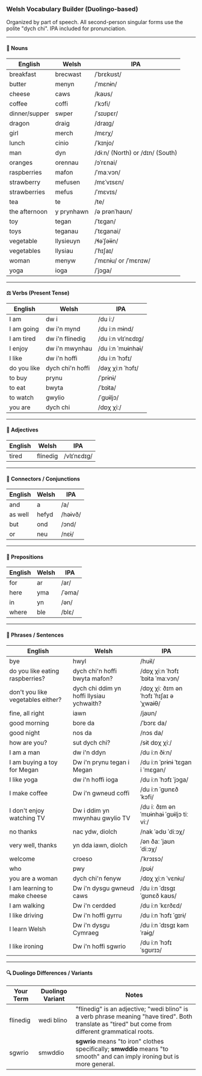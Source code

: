 ### Welsh Vocabulary Builder (Duolingo-based)

Organized by part of speech. All second-person singular forms use the polite "dych chi". IPA included for pronunciation.

---

#### 🐉 Nouns

| English       | Welsh      | IPA                             |
| ------------- | ---------- | ------------------------------- |
| breakfast     | brecwast   | /ˈbrɛkʊst/                      |
| butter        | menyn      | /ˈmɛnɨn/                        |
| cheese        | caws       | /kaʊs/                          |
| coffee        | coffi      | /ˈkɔfi/                        |
| dinner/supper | swper      | /ˈsɪʊpɛr/                       |
| dragon        | draig      | /draɪɡ/                         |
| girl          | merch      | /mɛrχ/                          |
| lunch         | cinio      | /ˈkɪnjo/                        |
| man           | dyn        | /dɨːn/ (North) or /dɪn/ (South) |
| oranges       | orennau    | /ɔˈrɛnai/                       |
| raspberries   | mafon      | /ˈmaːvɔn/                       |
| strawberry    | mefusen    | /mɛˈvɪsɛn/                      |
| strawberries  | mefus      | /ˈmɛvɪs/                        |
| tea           | te         | /te/                           |
| the afternoon | y prynhawn | /ə prənˈhaʊn/                   |
| toy           | tegan      | /ˈtɛɡan/                        |
| toys          | teganau    | /ˈtɛɡanai/                      |
| vegetable     | llysieuyn  | /ɬəˈʃəɨɨn/                      |
| vegetables    | llysiau    | /ˈɦɪʃaɪ/                        |
| woman         | menyw      | /ˈmɛnɨu/ or /ˈmɛnɪw/            |
| yoga          | ioga       | /ˈjɔɡa/                         |

---

#### ⚖️ Verbs (Present Tense)

| English     | Welsh            | IPA                |
| ----------- | ---------------- | ------------------ |
| I am        | dw i             | /du iː/            |
| I am going  | dw i'n mynd      | /du iːn mɨnd/      |
| I am tired  | dw i'n flinedig  | /du iːn vlɪˈnɛdɪɡ/ |
| I enjoy     | dw i'n mwynhau   | /du iːn ˈmʊɨnhaɨ/  |
| I like      | dw i'n hoffi     | /du iːn ˈhɔfɪ/     |
| do you like | dych chi'n hoffi | /dəχ χiːn ˈhɔfɪ/   |
| to buy      | prynu            | /ˈprɨnɨ/           |
| to eat      | bwyta            | /ˈbɪɨta/           |
| to watch    | gwylio           | /ˈɡʊɨljɔ/          |
| you are     | dych chi         | /dɒχ χiː/          |

---

#### 🎨 Adjectives

| English | Welsh    | IPA         |
| ------- | -------- | ----------- |
| tired   | flinedig | /vlɪˈnɛdɪɡ/ |

---

#### 🔗 Connectors / Conjunctions

| English   | Welsh  | IPA    |
| --------- | ------ | ------ |
| and       | a      | /a/    |
| as well   | hefyd  | /həɨvð/|
| but       | ond    | /ɔnd/  |
| or        | neu    | /nɛɨ/  |

---

#### 📍 Prepositions

| English | Welsh | IPA   |
|---------|-------|-------|
| for     | ar    | /ar/  |
| here    | yma   | /ˈəma/|
| in      | yn    | /ən/  |
| where   | ble   | /blɛ/ |

---

#### 🧩 Phrases / Sentences

| English                    | Welsh                           | IPA                              |
|----------------------------|--------------------------------|---------------------------------|
| bye                        | hwyl                           | /huɨl/                          |
| do you like eating raspberries?  | dych chi'n hoffi bwyta mafon?  | /dɒχ χiːn ˈhɔfɪ ˈbɪɨta ˈmaːvɔn/  |
| don't you like vegetables either?| dych chi ddim yn hoffi llysiau ychwaith? | /dɒχ χiː ðɪm ən ˈhɔfɪ ˈɦɪʃaɪ əˈχwaɨθ/ |
| fine, all right            | iawn                           | /jaʊn/                          |
| good morning               | bore da                        | /ˈbɔrɛ da/                      |
| good night                 | nos da                         | /nɔs da/                        |
| how are you?               | sut dych chi?                  | /sɨt dɒχ χiː/                   |
| I am a man                 | dw i'n ddyn                    | /du iːn ðɨːn/                   |
| I am buying a toy for Megan | Dw i'n prynu tegan i Megan    | /du iːn ˈprɨnɨ ˈtɛɡan i ˈmɛɡan/ |
| I like yoga                | dw i'n hoffi ioga              | /du iːn ˈhɔfɪ ˈjɔɡa/            |
| I make coffee              | Dw i'n gwneud coffi            | /du iːn ˈɡʊnɛð ˈkɔfi/           |
| I don't enjoy watching TV  | Dw i ddim yn mwynhau gwylio TV | /du iː ðɪm ən ˈmʊɨnhaɨ ˈɡʊɨljɔ tiː viː/ |
| no thanks                  | nac ydw, diolch                | /nak ˈədʊ ˈdiːɔχ/               |
| very well, thanks          | yn dda iawn, diolch            | /ən ðaː ˈjaʊn ˈdiːɔχ/           |
| welcome                    | croeso                        | /ˈkrɔɪsɔ/                      |
| who                        | pwy                           | /pʊɨ/                          |
| you are a woman            | dych chi'n fenyw              | /dɒχ χiːn ˈvɛnɨu/               |
| I am learning to make cheese | Dw i'n dysgu gwneud caws     | /du iːn ˈdɪsgɪ ˈɡʊnɛð kaʊs/    |
| I am walking               | Dw i'n cerdded                | /du iːn ˈkɛrðɛd/               |
| I like driving             | Dw i'n hoffi gyrru             | /du iːn ˈhɔfɪ ˈɡɪrɨ/            |
| I learn Welsh              | Dw i'n dysgu Cymraeg           | /du iːn ˈdɪsgɪ kəmˈraɨɡ/        |
| I like ironing             | Dw i'n hoffi sgwrio            | /du iːn ˈhɔfɪ ˈsgʊrɪɔ/           |

---

#### 🔍 Duolingo Differences / Variants

| Your Term | Duolingo Variant | Notes                                                                                                                |
| --------- | ---------------- | -------------------------------------------------------------------------------------------------------------------- |
| flinedig  | wedi blino       | "flinedig" is an adjective; "wedi blino" is a verb phrase meaning "have tired". Both translate as "tired" but come from different grammatical roots. |
| sgwrio    | smwddio          | **sgwrio** means "to iron" clothes specifically; **smwddio** means "to smooth" and can imply ironing but is more general. |
